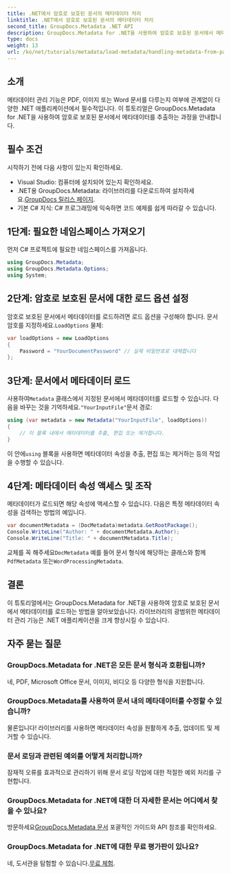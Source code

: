 ```yaml
---
title: .NET에서 암호로 보호된 문서의 메타데이터 처리
linktitle: .NET에서 암호로 보호된 문서의 메타데이터 처리
second_title: GroupDocs.Metadata .NET API
description: GroupDocs.Metadata for .NET을 사용하여 암호로 보호된 문서에서 메타데이터를 효율적으로 추출하고 관리하는 방법을 알아보세요. 이 포괄적인 튜토리얼은 로드 옵션 설정, 메타데이터 속성 액세스를 포함한 필수 단계를 다룹니다.
type: docs
weight: 13
url: /ko/net/tutorials/metadata/load-metadata/handling-metadata-from-password-protected-document/
---
```

## 소개

메타데이터 관리 기능은 PDF, 이미지 또는 Word 문서를 다루는지 여부에 관계없이 다양한 .NET 애플리케이션에서 필수적입니다. 이 튜토리얼은 GroupDocs.Metadata for .NET을 사용하여 암호로 보호된 문서에서 메타데이터를 추출하는 과정을 안내합니다.

## 필수 조건

시작하기 전에 다음 사항이 있는지 확인하세요.

- Visual Studio: 컴퓨터에 설치되어 있는지 확인하세요.
-  .NET용 GroupDocs.Metadata: 라이브러리를 다운로드하여 설치하세요.[GroupDocs 릴리스 페이지](https://releases.groupdocs.com/metadata/net/).
- 기본 C# 지식: C# 프로그래밍에 익숙하면 코드 예제를 쉽게 따라갈 수 있습니다.

## 1단계: 필요한 네임스페이스 가져오기

먼저 C# 프로젝트에 필요한 네임스페이스를 가져옵니다.

```csharp
using GroupDocs.Metadata;
using GroupDocs.Metadata.Options;
using System;
```

## 2단계: 암호로 보호된 문서에 대한 로드 옵션 설정

 암호로 보호된 문서에서 메타데이터를 로드하려면 로드 옵션을 구성해야 합니다. 문서 암호를 지정하세요.`LoadOptions` 물체:

```csharp
var loadOptions = new LoadOptions
{
    Password = "YourDocumentPassword" // 실제 비밀번호로 대체합니다
};
```

## 3단계: 문서에서 메타데이터 로드

 사용하여`Metadata` 클래스에서 지정된 문서에서 메타데이터를 로드할 수 있습니다. 다음을 바꾸는 것을 기억하세요.`"YourInputFile"`문서 경로:

```csharp
using (var metadata = new Metadata("YourInputFile", loadOptions))
{
    // 이 블록 내에서 메타데이터를 추출, 편집 또는 제거합니다.
}
```

 이 안에`using` 블록을 사용하면 메타데이터 속성을 추출, 편집 또는 제거하는 등의 작업을 수행할 수 있습니다.

## 4단계: 메타데이터 속성 액세스 및 조작

메타데이터가 로드되면 해당 속성에 액세스할 수 있습니다. 다음은 특정 메타데이터 속성을 검색하는 방법의 예입니다.

```csharp
var documentMetadata = (DocMetadata)metadata.GetRootPackage();
Console.WriteLine("Author: " + documentMetadata.Author);
Console.WriteLine("Title: " + documentMetadata.Title);
```

 교체를 꼭 해주세요`DocMetadata` 예를 들어 문서 형식에 해당하는 클래스와 함께`PdfMetadata` 또는`WordProcessingMetadata`.

## 결론

이 튜토리얼에서는 GroupDocs.Metadata for .NET을 사용하여 암호로 보호된 문서에서 메타데이터를 로드하는 방법을 알아보았습니다. 라이브러리의 광범위한 메타데이터 관리 기능은 .NET 애플리케이션을 크게 향상시킬 수 있습니다.

## 자주 묻는 질문

### GroupDocs.Metadata for .NET은 모든 문서 형식과 호환됩니까?
네, PDF, Microsoft Office 문서, 이미지, 비디오 등 다양한 형식을 지원합니다.

### GroupDocs.Metadata를 사용하여 문서 내의 메타데이터를 수정할 수 있습니까?
물론입니다! 라이브러리를 사용하면 메타데이터 속성을 원활하게 추출, 업데이트 및 제거할 수 있습니다.

### 문서 로딩과 관련된 예외를 어떻게 처리합니까?
잠재적 오류를 효과적으로 관리하기 위해 문서 로딩 작업에 대한 적절한 예외 처리를 구현합니다.

### GroupDocs.Metadata for .NET에 대한 더 자세한 문서는 어디에서 찾을 수 있나요?
 방문하세요[GroupDocs.Metadata 문서](https://reference.groupdocs.com/metadata/net/) 포괄적인 가이드와 API 참조를 확인하세요.

### GroupDocs.Metadata for .NET에 대한 무료 평가판이 있나요?
 네, 도서관을 탐험할 수 있습니다.[무료 체험](https://releases.groupdocs.com/).